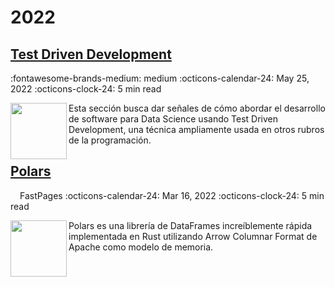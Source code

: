 # 2022

## [Test Driven Development](https://medium.com/@fralfaro/qu%C3%A9-es-el-test-driven-development-7d45160a5a5a)
:fontawesome-brands-medium: medium
:octicons-calendar-24: May 25, 2022
:octicons-clock-24: 5 min read

[<img src="https://raw.githubusercontent.com/fralfaro/ds_blog/master/images/tdd.png"  width="90" height="90" align="left">](https://medium.com/@fralfaro/qu%C3%A9-es-el-test-driven-development-7d45160a5a5a)
Esta sección busca dar señales de cómo abordar el desarrollo de software para Data Science usando Test Driven Development, una técnica ampliamente usada en otros rubros de la programación.


## [Polars](https://fralfaro.github.io/ds_blog/python/2022/03/16/polars.html)
[<img src="https://raw.githubusercontent.com/fastai/fastpages/master/images/favicon.ico"  width="12" height="12" align="left">](https://fralfaro.github.io/ds_blog/python/2022/03/16/polars.html)
FastPages
:octicons-calendar-24: Mar 16, 2022
:octicons-clock-24: 5 min read

[<img src="https://raw.githubusercontent.com/fralfaro/ds_blog/master/images/polars.PNG"  width="90" height="90" align="left">](https://fralfaro.github.io/ds_blog/jupyter/2021/08/20/fastpages.html)
Polars es una librería de DataFrames increíblemente rápida implementada en Rust utilizando Arrow Columnar Format de Apache como modelo de memoria. <br>
 <br>


